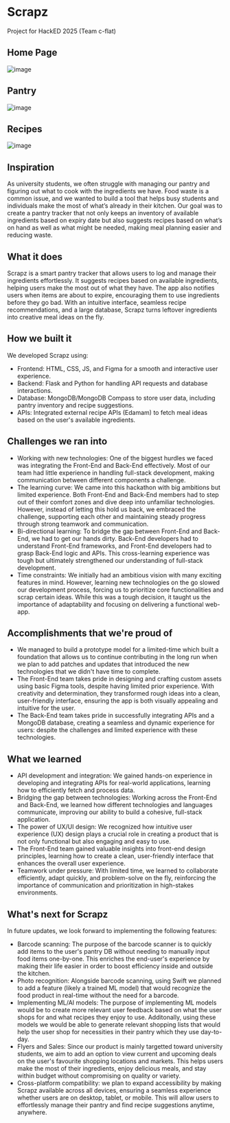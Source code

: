 # Scrapz
Project for HackED 2025 (Team c-flat) 
## Home Page
![image](https://github.com/user-attachments/assets/8009000e-6021-4255-9f38-109827f08f00)
## Pantry
![image](https://github.com/user-attachments/assets/8c65107a-cb62-4cf9-9dae-4359c7e7cc30)
## Recipes
![image](https://github.com/user-attachments/assets/4816d5b5-3628-4a14-bd36-18c7c98c6468)

## Inspiration
As university students, we often struggle with managing our pantry and figuring out what to cook with the ingredients we have. Food waste is a common issue, and we wanted to build a tool that helps busy students and individuals make the most of what’s already in their kitchen. Our goal was to create a pantry tracker that not only keeps an inventory of available ingredients based on expiry date but also suggests recipes based on what’s on hand as well as what might be needed, making meal planning easier and reducing waste.
## What it does
Scrapz is a smart pantry tracker that allows users to log and manage their ingredients effortlessly. It suggests recipes based on available ingredients, helping users make the most out of what they have. The app also notifies users when items are about to expire, encouraging them to use ingredients before they go bad. With an intuitive interface, seamless recipe recommendations, and a large database, Scrapz turns leftover ingredients into creative meal ideas on the fly.

## How we built it
We developed Scrapz using:

- Frontend: HTML, CSS, JS, and Figma for a smooth and interactive user experience.
- Backend: Flask and Python for handling API requests and database interactions.
- Database: MongoDB/MongoDB Compass to store user data, including pantry inventory and recipe suggestions.
- APIs: Integrated external recipe APIs (Edamam) to fetch meal ideas based on the user's available ingredients.

## Challenges we ran into
- Working with new technologies: One of the biggest hurdles we faced was integrating the Front-End and Back-End effectively. Most of our team had little experience in handling full-stack development, making communication between different components a challenge.
- The learning curve: We came into this hackathon with big ambitions but limited experience. Both Front-End and Back-End members had to step out of their comfort zones and dive deep into unfamiliar technologies. However, instead of letting this hold us back, we embraced the challenge, supporting each other and maintaining steady progress through strong teamwork and communication.
- Bi-directional learning: To bridge the gap between Front-End and Back-End, we had to get our hands dirty. Back-End developers had to understand Front-End frameworks, and Front-End developers had to grasp Back-End logic and APIs. This cross-learning experience was tough but ultimately strengthened our understanding of full-stack development.
- Time constraints: We initially had an ambitious vision with many exciting features in mind. However, learning new technologies on the go slowed our development process, forcing us to prioritize core functionalities and scrap certain ideas. While this was a tough decision, it taught us the importance of adaptability and focusing on delivering a functional web-app.  
## Accomplishments that we're proud of
- We managed to build a prototype model for a limited-time which  built a foundation that allows us to continue contributing in the long run when we plan to add patches and updates that introduced the new technologies that we didn't have time to complete.
- The Front-End team takes pride in designing and crafting custom assets using basic Figma tools, despite having limited prior experience. With creativity and determination, they transformed rough ideas into a clean, user-friendly interface, ensuring the app is both visually appealing and intuitive for the user.
- The Back-End team takes pride in successfully integrating APIs and a MongoDB database, creating a seamless and dynamic experience for users: despite the challenges and limited experience with these technologies.

## What we learned
- API development and integration: We gained hands-on experience in developing and integrating APIs for real-world applications, learning how to efficiently fetch and process data.
- Bridging the gap between technologies: Working across the Front-End and Back-End, we learned how different technologies and languages communicate, improving our ability to build a cohesive, full-stack application.
- The power of UX/UI design: We recognized how intuitive user experience (UX) design plays a crucial role in creating a product that is not only functional but also engaging and easy to use.
- The Front-End team gained valuable insights into front-end design principles, learning how to create a clean, user-friendly interface that enhances the overall user experience.
- Teamwork under pressure: With limited time, we learned to collaborate efficiently, adapt quickly, and problem-solve on the fly, reinforcing the importance of communication and prioritization in high-stakes environments.

## What's next for Scrapz
In future updates, we look forward to implementing the following features:
- Barcode scanning: The purpose of the barcode scanner is to quickly add items to the user's pantry DB without needing to manually input food items one-by-one. This enriches the end-user's experience by making their life easier in order to boost efficiency inside and outside the kitchen.
- Photo recognition: Alongside barcode scanning, using Swift we planned to add a feature (likely a trained ML model) that would recognize the food product in real-time without the need for a barcode.
- Implementing ML/AI models: The purpose of implementing ML models would be to create more relevant user feedback based on what the user shops for and what recipes they enjoy to use. Additonally, using these models we would be able to generate relevant shopping lists that would help the user shop for necessities in their pantry which they use day-to-day.
- Flyers and Sales: Since our product is mainly targetted toward university students, we aim to add an option to view current and upcoming deals on the user's favourite shopping locations and markets. This helps users make the most of their ingredients, enjoy delicious meals, and stay within budget without compromising on quality or variety.
- Cross-platform compatibility: we plan to expand accessibility by making Scrapz available across all devices, ensuring a seamless experience whether users are on desktop, tablet, or mobile. This will allow users to effortlessly manage their pantry and find recipe suggestions anytime, anywhere.
